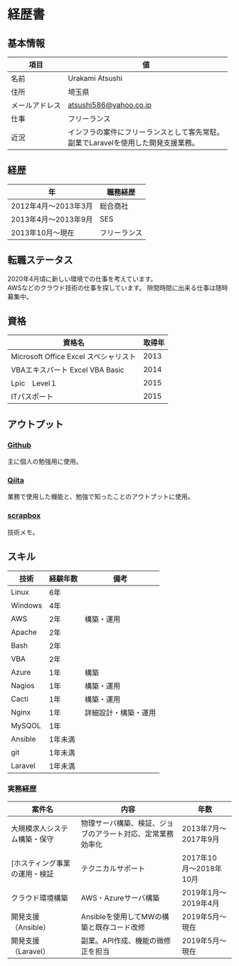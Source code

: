 # 経歴書

## 基本情報

| 項目 | 値 |
| --- | --- |
| 名前 | Urakami Atsushi |
| 住所 | 埼玉県 |
| メールアドレス | atsushi586@yahoo.co.jp |
| 仕事 | フリーランス |
| 近況 | インフラの案件にフリーランスとして客先常駐。</br>副業でLaravelを使用した開発支援業務。

## 経歴

| 年 | 職務経歴 |
| --- | --- |
| 2012年4月〜2013年3月 | 総合商社 |
| 2013年4月〜2013年9月 | SES |
| 2013年10月〜現在 | フリーランス |

## 転職ステータス

2020年4月頃に新しい環境での仕事を考えています。</br>
AWSなどのクラウド技術の仕事を探しています。
隙間時間に出来る仕事は随時募集中。

## 資格

| 資格名 | 取得年 |
| --- | --- |
| Microsoft Office Excel スペシャリスト | 2013 |
| VBAエキスパート Excel VBA Basic | 2014 |
| Lpic　Level１ | 2015 |
| ITパスポート | 2015 |

## アウトプット

### [Github](https://github.com/atsushi-815)

主に個人の勉強用に使用。

### [Qiita](https://qiita.com/atsushi586)

業務で使用した機能と、勉強で知ったことのアウトプットに使用。

### [scrapbox](https://scrapbox.io/atsushi-work/)

技術メモ。

## スキル

| 技術 | 経験年数 | 備考 |
| --- | --- | --- |
| Linux | 6年 |
| Windows | 4年 |
| AWS | 2年 | 構築・運用 |
| Apache | 2年 |
| Bash | 2年 |
| VBA | 2年 |
| Azure | 1年 | 構築 |
| Nagios | 1年 | 構築・運用 |
| Cacti | 1年 | 構築・運用 |
| Nginx | 1年 | 詳細設計・構築・運用 |
| MySQOL | 1年 |
| Ansible | 1年未満 |
| git | 1年未満 |
| Laravel | 1年未満 |

### 実務経歴

| 案件名 | 内容 | 年数 |
| --- | --- | --- |
| 大規模求人システム構築・保守 | 物理サーバ構築、検証、ジョブのアラート対応、定常業務効率化 | 2013年7月〜2017年9月 |
| [ホスティング事業の運用・検証 | テクニカルサポート | 2017年10月〜2018年10月 |
| クラウド環境構築 | AWS・Azureサーバ構築 | 2019年1月〜2019年4月 |
| 開発支援（Ansible） | Ansibleを使用してMWの構築と既存コード改修 | 2019年5月〜現在 |
| 開発支援（Laravel） | 副業。API作成、機能の微修正を担当 | 2019年5月〜現在 |
